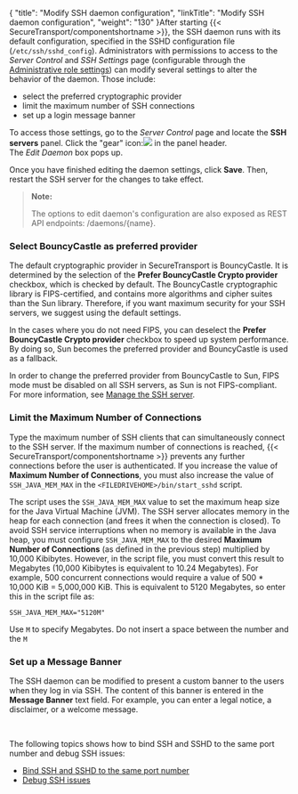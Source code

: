 {
    "title": "Modify SSH daemon configuration",
    "linkTitle": "Modify SSH daemon configuration",
    "weight": "130"
}After starting {{< SecureTransport/componentshortname  >}}, the SSH daemon runs with its default configuration, specified in the SSHD configuration file (`/etc/ssh/sshd_config`). Administrators with permissions to access to the *Server Control* and *SSH Settings* page (configurable through the [Administrative role settings](../../../c_st_advancedaccountadministration/c_st_administrativeroles/r_st_add_administrative_role)) can modify several settings to alter the behavior of the daemon. Those include:

-   select the preferred cryptographic provider
-   limit the maximum number of SSH connections
-   set up a login message banner

To access those settings, go to the *Server Control* page and locate the **SSH servers** panel. Click the "gear" icon:![](/Images/SecureTransport/gearwheel-icon.png) in the panel header.  
The *Edit Daemon* box pops up.

Once you have finished editing the daemon settings, click **Save**. Then, restart the SSH server for the changes to take effect.

> **Note:**
>
> The options to edit daemon's configuration are also exposed as REST API endpoints: /daemons/{name}.

### Select BouncyCastle as preferred provider

The default cryptographic provider in SecureTransport is BouncyCastle. It is determined by the selection of the **Prefer BouncyCastle Crypto provider** checkbox, which is checked by default. The BouncyCastle cryptographic library is FIPS-certified, and contains more algorithms and cipher suites than the Sun library. Therefore, if you want maximum security for your SSH servers, we suggest using the default settings.

In the cases where you do not need FIPS, you can deselect the **Prefer BouncyCastle Crypto provider** checkbox to speed up system performance. By doing so, Sun becomes the preferred provider and BouncyCastle is used as a fallback.

In order to change the preferred provider from BouncyCastle to Sun, FIPS mode must be disabled on all SSH servers, as Sun is not FIPS-compliant. For more information, see [Manage the SSH server](ext_servercontrol-add-ssh).

### **Limit the Maximum Number of Connections**

Type the maximum number of SSH clients that can simultaneously connect to the SSH server. If the maximum number of connections is reached, {{< SecureTransport/componentshortname  >}} prevents any further connections before the user is authenticated. If you increase the value of **Maximum Number of Connections**, you must also increase the value of `SSH_JAVA_MEM_MAX` in the `<FILEDRIVEHOME>/bin/start_sshd` script.

The script uses the `SSH_JAVA_MEM_MAX` value to set the maximum heap size for the Java Virtual Machine (JVM). The SSH server allocates memory in the heap for each connection (and frees it when the connection is closed). To avoid SSH service interruptions when no memory is available in the Java heap, you must configure `SSH_JAVA_MEM_MAX` to the desired **Maximum Number of Connections** (as defined in the previous step) multiplied by 10,000 Kibibytes. However, in the script file, you must convert this result to Megabytes (10,000 Kibibytes is equivalent to 10.24 Megabytes). For example, 500 concurrent connections would require a value of 500 \* 10,000 KiB = 5,000,000 KiB. This is equivalent to 5120 Megabytes, so enter this in the script file as:

`SSH_JAVA_MEM_MAX="5120M"`

Use `M` to specify Megabytes. Do not insert a space between the number and the `M`

### **Set up a Message Banner**

The SSH daemon can be modified to present a custom banner to the users when they log in via SSH. The content of this banner is entered in the **Message Banner** text field. For example, you can enter a legal notice, a disclaimer, or a welcome message.

 

The following topics shows how to bind SSH and SSHD to the same port number and debug SSH issues:

-   [Bind SSH and SSHD to the same port number](../../../c_st_troubleshootcommonproblems/t_st_bind_ssh_sshd_same_port_number)
-   [Debug SSH issues](../../../c_st_troubleshootcommonproblems/t_st_debug_ssh_issues)
